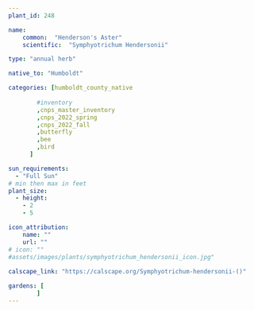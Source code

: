 ```yaml
---
plant_id: 248 

name: 
    common:  "Henderson's Aster"    
    scientific:  "Symphyotrichum Hendersonii"   

type: "annual herb"

native_to: "Humboldt"

categories: [humboldt_county_native
        
        #inventory 
        ,cnps_master_inventory
        ,cnps_2022_spring
        ,cnps_2022_fall
        ,butterfly
        ,bee
        ,bird
      ]

sun_requirements:
  - "Full Sun"
# min then max in feet
plant_size:
  - height: 
    - 2 
    - 5

icon_attribution: 
    name: ""
    url: ""
# icon: ""
#assets/images/plants/symphyotrichum_hendersonii_icon.jpg"
 
calscape_link: "https://calscape.org/Symphyotrichum-hendersonii-()"

gardens: [
        ]
---
```








